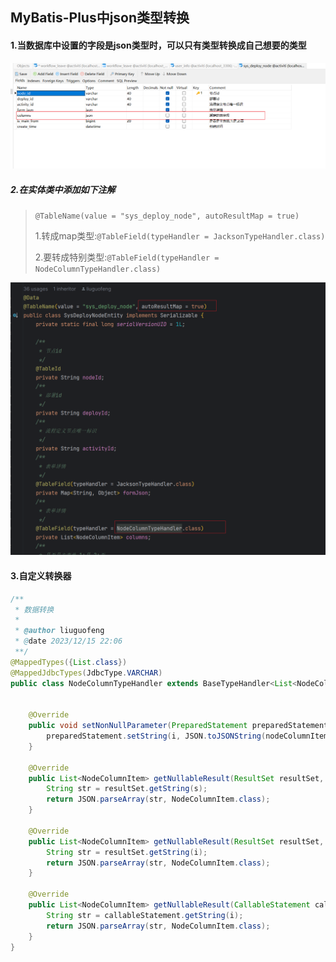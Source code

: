 ## MyBatis-Plus中json类型转换

#### 1.当数据库中设置的字段是json类型时，可以只有类型转换成自己想要的类型

![image-20231220161629587](../../assets/image-20231220161629587.png)

##### 2.在实体类中添加如下注解

> `@TableName(value = "sys_deploy_node", autoResultMap = true)`
>
> 1.转成map类型:`@TableField(typeHandler = JacksonTypeHandler.class)`
>
> 2.要转成特别类型:`@TableField(typeHandler = NodeColumnTypeHandler.class)`

![image-20231220161811647](../../assets/image-20231220161811647.png)

#### 3.自定义转换器

```java
/**
 * 数据转换
 *
 * @author liuguofeng
 * @date 2023/12/15 22:06
 **/
@MappedTypes({List.class})
@MappedJdbcTypes(JdbcType.VARCHAR)
public class NodeColumnTypeHandler extends BaseTypeHandler<List<NodeColumnItem>> {


    @Override
    public void setNonNullParameter(PreparedStatement preparedStatement, int i, List<NodeColumnItem> nodeColumnItems, JdbcType jdbcType) throws SQLException {
        preparedStatement.setString(i, JSON.toJSONString(nodeColumnItems));
    }

    @Override
    public List<NodeColumnItem> getNullableResult(ResultSet resultSet, String s) throws SQLException {
        String str = resultSet.getString(s);
        return JSON.parseArray(str, NodeColumnItem.class);
    }

    @Override
    public List<NodeColumnItem> getNullableResult(ResultSet resultSet, int i) throws SQLException {
        String str = resultSet.getString(i);
        return JSON.parseArray(str, NodeColumnItem.class);
    }

    @Override
    public List<NodeColumnItem> getNullableResult(CallableStatement callableStatement, int i) throws SQLException {
        String str = callableStatement.getString(i);
        return JSON.parseArray(str, NodeColumnItem.class);
    }
}
```
